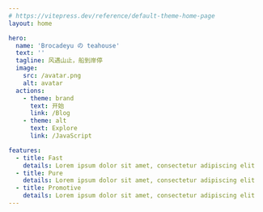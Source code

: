 ```yaml
---
# https://vitepress.dev/reference/default-theme-home-page
layout: home

hero:
  name: 'Brocadeyu の teahouse'
  text: ''
  tagline: 风遇山止，船到岸停
  image:
    src: /avatar.png
    alt: avatar
  actions:
    - theme: brand
      text: 开始
      link: /Blog
    - theme: alt
      text: Explore
      link: /JavaScript

features:
  - title: Fast
    details: Lorem ipsum dolor sit amet, consectetur adipiscing elit
  - title: Pure
    details: Lorem ipsum dolor sit amet, consectetur adipiscing elit
  - title: Promotive
    details: Lorem ipsum dolor sit amet, consectetur adipiscing elit
---
```

